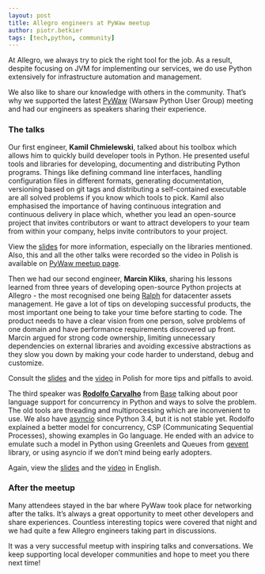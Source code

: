 ```yaml
---
layout: post
title: Allegro engineers at PyWaw meetup
author: piotr.betkier
tags: [tech,python, community]
---
```


At Allegro, we always try to pick the right tool for the job. As a result, despite focusing on JVM for implementing our
services, we do use Python extensively for infrastructure automation and management.

We also like to share our knowledge with others in the community. That’s why we supported the latest
[PyWaw](http://pywaw.org/42/) (Warsaw Python User Group) meeting and had our engineers as
speakers sharing their experience.

### The talks

Our first engineer, **Kamil Chmielewski**, talked about his toolbox which allows him to quickly build developer tools
in Python. He presented useful tools and libraries for developing, documenting and distributing Python programs. Things
like defining command line interfaces, handling configuration files in different formats, generating documentation,
versioning based on git tags and distributing a self-contained executable are all solved problems if you know which
tools to pick. Kamil also emphasised the importance of having continuous integration and continuous delivery in place which,
whether you lead an open-source project that invites contributors or want to attract developers to your team from within
your company, helps invite contributors to your project.

View the [slides](http://kamilchm.github.io/developer-experience/) for more information, especially on the libraries
mentioned. Also, this and all the other talks were recorded so the video in Polish is available on [PyWaw meetup page](http://pywaw.org/42).

Then we had our second engineer, **Marcin Kliks**, sharing his lessons learned from three years of developing open-source
Python projects at Allegro - the most recognised one being [Ralph](https://github.com/allegro/ralph) for datacenter
assets management. He gave a lot of tips on developing successful products, the most important one being to take your
time before starting to code. The product needs to have a clear vision from one person, solve problems of one domain and
have performance requirements discovered up front. Marcin argued for strong code ownership, limiting unnecessary
dependencies on external libraries and avoiding excessive abstractions as they slow you down by making your code
harder to understand, debug and customize.

Consult the [slides](http://pywaw.org/site_media/upload/slides/pywaw-42-droga-do-lepszego-oprogramowania.pdf) and
the [video](http://pywaw.org/42) in Polish for more tips and pitfalls to avoid.

The third speaker was [**Rodolfo Carvalho**](http://rodolfocarvalho.net/) from [Base](https://getbase.com/) talking
about poor language support for concurrency in Python and ways to solve the problem. The old tools are threading and
multiprocessing which are inconvenient to use. We also have [asyncio](https://docs.python.org/3/library/asyncio.html)
since Python 3.4, but it is not stable yet. Rodolfo explained a better model for concurrency,
CSP (Communicating Sequential Processes), showing examples in Go language. He ended with an advice to emulate such
a model in Python using Greenlets and Queues from [gevent](http://www.gevent.org/) library, or using asyncio if
we don’t mind being early adopters.

Again, view the [slides](http://www.slideshare.net/rhcarvalho/concurrency-in-python4k) and the [video](http://pywaw.org/42) in English.

### After the meetup

Many attendees stayed in the bar where PyWaw took place for networking after the talks. It’s always a great
opportunity to meet other developers and share experiences. Countless interesting topics were covered that night and
we had quite a few Allegro engineers taking part in discussions.

It was a very successful meetup with inspiring talks and conversations. We keep supporting local developer communities
and hope to meet you there next time!
